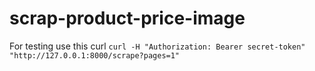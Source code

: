 # scrap-product-price-image

For testing use this curl
`curl -H "Authorization: Bearer secret-token" "http://127.0.0.1:8000/scrape?pages=1"`